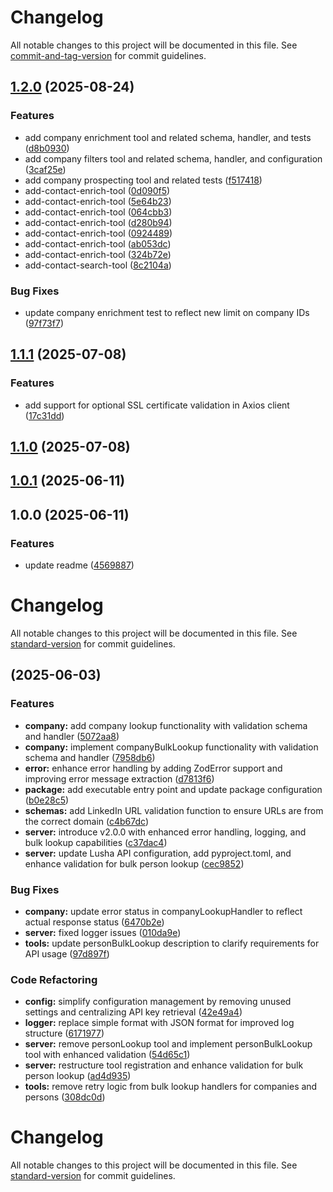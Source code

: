 # Changelog

All notable changes to this project will be documented in this file. See [commit-and-tag-version](https://github.com/absolute-version/commit-and-tag-version) for commit guidelines.

## [1.2.0](https://github.com/lusha-oss/lusha-public-api-mcp/compare/v1.1.1...v1.2.0) (2025-08-24)


### Features

* add company enrichment tool and related schema, handler, and tests ([d8b0930](https://github.com/lusha-oss/lusha-public-api-mcp/commit/d8b0930d25c5a01d18bbffc4ea58c275834bae68))
* add company filters tool and related schema, handler, and configuration ([3caf25e](https://github.com/lusha-oss/lusha-public-api-mcp/commit/3caf25e1f3b13ee75d81b31277ca3bdc09cee2a3))
* add company prospecting tool and related tests ([f517418](https://github.com/lusha-oss/lusha-public-api-mcp/commit/f5174185eb334b3bc26cdbd0af91000d964e51a0))
* add-contact-enrich-tool ([0d090f5](https://github.com/lusha-oss/lusha-public-api-mcp/commit/0d090f5ca184d4159ad177f53453691d98fe1613))
* add-contact-enrich-tool ([5e64b23](https://github.com/lusha-oss/lusha-public-api-mcp/commit/5e64b232b458f8d4cf4679c052625965cec2acea))
* add-contact-enrich-tool ([064cbb3](https://github.com/lusha-oss/lusha-public-api-mcp/commit/064cbb363a18d41c354b2b53068025e5a2ad7972))
* add-contact-enrich-tool ([d280b94](https://github.com/lusha-oss/lusha-public-api-mcp/commit/d280b94e6dc65515e8c1c57210f314a3dccb0299))
* add-contact-enrich-tool ([0924489](https://github.com/lusha-oss/lusha-public-api-mcp/commit/092448942b24c4a5fea0d7eac80a2d85165b8878))
* add-contact-enrich-tool ([ab053dc](https://github.com/lusha-oss/lusha-public-api-mcp/commit/ab053dcf8acc8fa5846d2bd0682f6f43fffdcfe0))
* add-contact-enrich-tool ([324b72e](https://github.com/lusha-oss/lusha-public-api-mcp/commit/324b72eee5f897b5895d316392e893281b2ef222))
* add-contact-search-tool ([8c2104a](https://github.com/lusha-oss/lusha-public-api-mcp/commit/8c2104a21fa96973c056f943d07fcc055178c53e))


### Bug Fixes

* update company enrichment test to reflect new limit on company IDs ([97f73f7](https://github.com/lusha-oss/lusha-public-api-mcp/commit/97f73f70b499647c4a8a20ce0f900b7145216c7f))

## [1.1.1](https://github.com/lusha-oss/lusha-public-api-mcp/compare/v1.1.0...v1.1.1) (2025-07-08)


### Features

* add support for optional SSL certificate validation in Axios client ([17c31dd](https://github.com/lusha-oss/lusha-public-api-mcp/commit/17c31ddb9eb949904161994842133bd916d8d63c))

## [1.1.0](https://github.com/lusha-oss/lusha-public-api-mcp/compare/v1.0.1...v1.1.0) (2025-07-08)

## [1.0.1](https://github.com/lusha-oss/lusha-public-api-mcp/compare/v1.0.0...v1.0.1) (2025-06-11)

## 1.0.0 (2025-06-11)


### Features

* update readme ([4569887](https://github.com/lusha-oss/lusha-public-api-mcp/commit/45698879ef04ee066c24e6a8580ca32737f87c7c))

# Changelog

All notable changes to this project will be documented in this file. See [standard-version](https://github.com/conventional-changelog/standard-version) for commit guidelines.

##  (2025-06-03)


### Features

* **company:** add company lookup functionality with validation schema and handler ([5072aa8](https://github.com/lusha-com/lusha-mcp-poc/commit/5072aa84b6684ff6be366d8731ff959c9ebaa640))
* **company:** implement companyBulkLookup functionality with validation schema and handler ([7958db6](https://github.com/lusha-com/lusha-mcp-poc/commit/7958db615cb21c0c37975c6e9d634fcfe4c2fd41))
* **error:** enhance error handling by adding ZodError support and improving error message extraction ([d7813f6](https://github.com/lusha-com/lusha-mcp-poc/commit/d7813f69df67b1965d2b55aea6ddb6dba991b1ac))
* **package:** add executable entry point and update package configuration ([b0e28c5](https://github.com/lusha-com/lusha-mcp-poc/commit/b0e28c525cd469a707aafe0e311ef2ed53f46625))
* **schemas:** add LinkedIn URL validation function to ensure URLs are from the correct domain ([c4b67dc](https://github.com/lusha-com/lusha-mcp-poc/commit/c4b67dc511e7388ad7ff089471b79f7a63000334))
* **server:** introduce v2.0.0 with enhanced error handling, logging, and bulk lookup capabilities ([c37dac4](https://github.com/lusha-com/lusha-mcp-poc/commit/c37dac43499573e85ba73a42975a09288582fc91))
* **server:** update Lusha API configuration, add pyproject.toml, and enhance validation for bulk person lookup ([cec9852](https://github.com/lusha-com/lusha-mcp-poc/commit/cec985264059d8de5ecc1448c49e7dfeff141293))


### Bug Fixes

* **company:** update error status in companyLookupHandler to reflect actual response status ([6470b2e](https://github.com/lusha-com/lusha-mcp-poc/commit/6470b2ec7e78a7743f96370b2c6f01d2c98375bd))
* **server:** fixed logger issues ([010da9e](https://github.com/lusha-com/lusha-mcp-poc/commit/010da9ee979d391b93a850726d17741540a9066e))
* **tools:** update personBulkLookup description to clarify requirements for API usage ([97d897f](https://github.com/lusha-com/lusha-mcp-poc/commit/97d897f33716ea75b22cfbf2f75090b4c2256c8f))


### Code Refactoring

* **config:** simplify configuration management by removing unused settings and centralizing API key retrieval ([42e49a4](https://github.com/lusha-com/lusha-mcp-poc/commit/42e49a4c370e3444a761bdca9bbd2d071c73d7fe))
* **logger:** replace simple format with JSON format for improved log structure ([6171977](https://github.com/lusha-com/lusha-mcp-poc/commit/6171977979028f674912de7c2974f49d423f8d40))
* **server:** remove personLookup tool and implement personBulkLookup tool with enhanced validation ([54d65c1](https://github.com/lusha-com/lusha-mcp-poc/commit/54d65c17e7425c7ce7f8b604e265dbca20be748e))
* **server:** restructure tool registration and enhance validation for bulk person lookup ([ad4d935](https://github.com/lusha-com/lusha-mcp-poc/commit/ad4d935178afe2935f9c7f9a30fe9c3dbbbc7ba9))
* **tools:** remove retry logic from bulk lookup handlers for companies and persons ([308dc0d](https://github.com/lusha-com/lusha-mcp-poc/commit/308dc0d9f175923b6768bd94d73811cd4834395f))

# Changelog

All notable changes to this project will be documented in this file. See [standard-version](https://github.com/conventional-changelog/standard-version) for commit guidelines. 